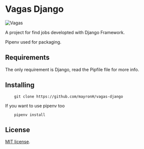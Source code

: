 # Vagas Django

![Vagas](https://i.imgur.com/AnzEN5S.jpg)

A project for find jobs developted with Django Framework.

Pipenv used for packaging.

## Requirements

The only requirement is Django, read the Pipfile file for more info.

## Installing

```
    git clone https://github.com/mayronH/vagas-django
```

If you want to use pipenv too

```
    pipenv install
```

## License

[MIT license](https://opensource.org/licenses/MIT).
